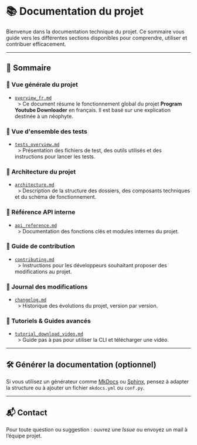 # 📚 Documentation du projet

Bienvenue dans la documentation technique du projet. Ce sommaire vous guide vers les différentes sections disponibles pour comprendre, utiliser et contribuer efficacement.

---

## 📌 Sommaire

### 🧾 Vue générale du projet
- [`overview_fr.md`](overview_fr.md)  
  > Ce document résume le fonctionnement global du projet **Program Youtube Downloader** en français. Il est basé sur une explication destinée à un néophyte.

### 🧾 Vue d'ensemble des tests
- [`tests_overview.md`](tests_overview.md)  
  > Présentation des fichiers de test, des outils utilisés et des instructions pour lancer les tests.

### 🧱 Architecture du projet
- [`architecture.md`](architecture.md)  
  > Description de la structure des dossiers, des composants techniques et du schéma de fonctionnement.

### 📘 Référence API interne
- [`api_reference.md`](api_reference.md)  
  > Documentation des fonctions clés et modules internes du projet.

### 🤝 Guide de contribution
- [`contributing.md`](contributing.md)  
  > Instructions pour les développeurs souhaitant proposer des modifications au projet.

### 📝 Journal des modifications
- [`changelog.md`](changelog.md)  
  > Historique des évolutions du projet, version par version.

### 🧪 Tutoriels & Guides avancés
- [`tutorial_download_video.md`](tutorial_download_video.md)  
  > Guide pas à pas pour utiliser la CLI et télécharger une vidéo.

---

## 🛠️ Générer la documentation (optionnel)

Si vous utilisez un générateur comme [MkDocs](https://www.mkdocs.org/) ou [Sphinx](https://www.sphinx-doc.org/), pensez à adapter la structure ou à ajouter un fichier `mkdocs.yml` ou `conf.py`.

---

## 📬 Contact

Pour toute question ou suggestion : ouvrez une *Issue* ou envoyez un mail à l’équipe projet.
